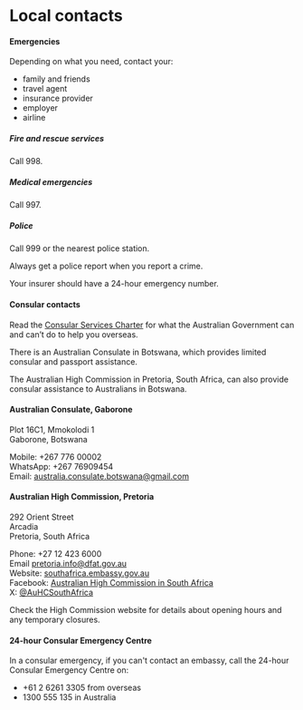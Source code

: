 # Local contacts

#### Emergencies

Depending on what you need, contact your:

* family and friends
* travel agent
* insurance provider
* employer
* airline

##### Fire and rescue services

Call 998.

##### Medical emergencies

Call 997.

##### Police

Call 999 or the nearest police station.

Always get a police report when you report a crime.

Your insurer should have a 24-hour emergency number.

#### Consular contacts

Read the [Consular Services Charter](/node/46) for what the Australian Government can and can’t do to help you overseas.

There is an Australian Consulate in Botswana, which provides limited consular and passport assistance.

The Australian High Commission in Pretoria, South Africa, can also provide consular assistance to Australians in Botswana.

#### Australian Consulate, Gaborone

Plot 16C1, Mmokolodi 1  
Gaborone, Botswana  
  
Mobile: +267 776 00002  
WhatsApp: +267 76909454  
Email: [australia.consulate.botswana@gmail.com](mailto:australia.consulate.botswana@gmail.com)

#### Australian High Commission, Pretoria

292 Orient Street  
Arcadia  
Pretoria, South Africa  
  
Phone: +27 12 423 6000  
Email [pretoria.info@dfat.gov.au](mailto:pretoria.info@dfat.gov.au)  
Website: [southafrica.embassy.gov.au](https://southafrica.embassy.gov.au/)  
Facebook: [Australian High Commission in South Africa](https://www.facebook.com/AuHCSouthAfrica/)  
X: [@AuHCSouthAfrica](https://twitter.com/AuHCSouthAfrica)  
  
Check the High Commission website for details about opening hours and any temporary closures.

#### 24-hour Consular Emergency Centre

In a consular emergency, if you can't contact an embassy, call the 24-hour Consular Emergency Centre on:

* +61 2 6261 3305 from overseas
* 1300 555 135 in Australia
